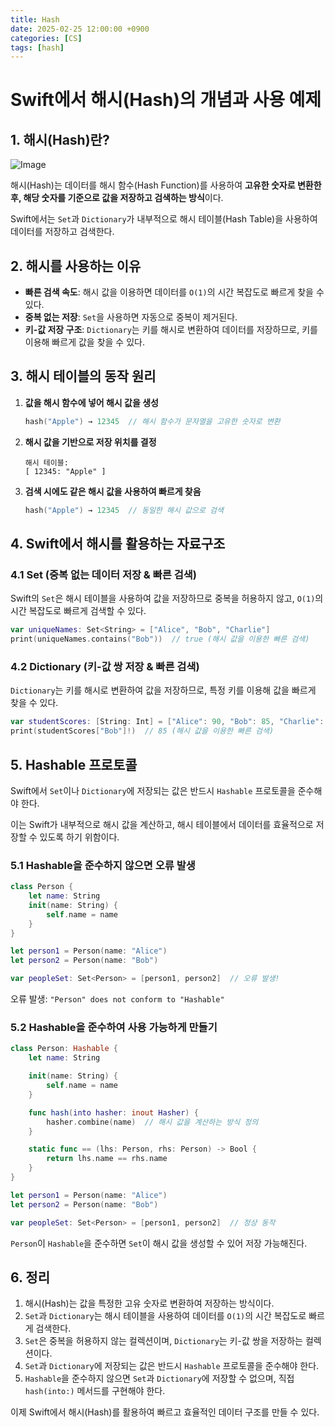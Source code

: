 ```yaml
---
title: Hash
date: 2025-02-25 12:00:00 +0900
categories: [CS]
tags: [hash]
---
```



# **Swift에서 해시(Hash)의 개념과 사용 예제**

## **1. 해시(Hash)란?**

![Image](https://github.com/user-attachments/assets/0d6d6499-e61f-46bc-8018-8515f04bd9ac)

해시(Hash)는 데이터를 해시 함수(Hash Function)를 사용하여 **고유한 숫자로 변환한 후, 해당 숫자를 기준으로 값을 저장하고 검색하는 방식**이다.

Swift에서는 `Set`과 `Dictionary`가 내부적으로 해시 테이블(Hash Table)을 사용하여 데이터를 저장하고 검색한다.

## **2. 해시를 사용하는 이유**

- **빠른 검색 속도**: 해시 값을 이용하면 데이터를 `O(1)`의 시간 복잡도로 빠르게 찾을 수 있다.
- **중복 없는 저장**: `Set`을 사용하면 자동으로 중복이 제거된다.
- **키-값 저장 구조**: `Dictionary`는 키를 해시로 변환하여 데이터를 저장하므로, 키를 이용해 빠르게 값을 찾을 수 있다.

## **3. 해시 테이블의 동작 원리**

1. **값을 해시 함수에 넣어 해시 값을 생성**
    
    ```swift
    hash("Apple") → 12345  // 해시 함수가 문자열을 고유한 숫자로 변환
    ```
    
2. **해시 값을 기반으로 저장 위치를 결정**
    
    ```
    해시 테이블:
    [ 12345: "Apple" ]
    ```
    
3. **검색 시에도 같은 해시 값을 사용하여 빠르게 찾음**
    
    ```swift
    hash("Apple") → 12345  // 동일한 해시 값으로 검색
    ```
    

## **4. Swift에서 해시를 활용하는 자료구조**

### **4.1 Set (중복 없는 데이터 저장 & 빠른 검색)**

Swift의 `Set`은 해시 테이블을 사용하여 값을 저장하므로 중복을 허용하지 않고, `O(1)`의 시간 복잡도로 빠르게 검색할 수 있다.

```swift
var uniqueNames: Set<String> = ["Alice", "Bob", "Charlie"]
print(uniqueNames.contains("Bob"))  // true (해시 값을 이용한 빠른 검색)

```

### **4.2 Dictionary (키-값 쌍 저장 & 빠른 검색)**

`Dictionary`는 키를 해시로 변환하여 값을 저장하므로, 특정 키를 이용해 값을 빠르게 찾을 수 있다.

```swift
var studentScores: [String: Int] = ["Alice": 90, "Bob": 85, "Charlie": 95]
print(studentScores["Bob"]!)  // 85 (해시 값을 이용한 빠른 검색)

```

## **5. Hashable 프로토콜**

Swift에서 `Set`이나 `Dictionary`에 저장되는 값은 반드시 `Hashable` 프로토콜을 준수해야 한다.

이는 Swift가 내부적으로 해시 값을 계산하고, 해시 테이블에서 데이터를 효율적으로 저장할 수 있도록 하기 위함이다.

### **5.1 Hashable을 준수하지 않으면 오류 발생**

```swift
class Person {
    let name: String
    init(name: String) {
        self.name = name
    }
}

let person1 = Person(name: "Alice")
let person2 = Person(name: "Bob")

var peopleSet: Set<Person> = [person1, person2]  // 오류 발생!

```

오류 발생: `"Person" does not conform to "Hashable"`


### **5.2 Hashable을 준수하여 사용 가능하게 만들기**

```swift
class Person: Hashable {
    let name: String

    init(name: String) {
        self.name = name
    }

    func hash(into hasher: inout Hasher) {
        hasher.combine(name)  // 해시 값을 계산하는 방식 정의
    }

    static func == (lhs: Person, rhs: Person) -> Bool {
        return lhs.name == rhs.name
    }
}

let person1 = Person(name: "Alice")
let person2 = Person(name: "Bob")

var peopleSet: Set<Person> = [person1, person2]  // 정상 동작

```

`Person`이 `Hashable`을 준수하면 `Set`이 해시 값을 생성할 수 있어 저장 가능해진다.

## **6. 정리**

1. 해시(Hash)는 값을 특정한 고유 숫자로 변환하여 저장하는 방식이다.
2. `Set`과 `Dictionary`는 해시 테이블을 사용하여 데이터를 `O(1)`의 시간 복잡도로 빠르게 검색한다.
3. `Set`은 중복을 허용하지 않는 컬렉션이며, `Dictionary`는 키-값 쌍을 저장하는 컬렉션이다.
4. `Set`과 `Dictionary`에 저장되는 값은 반드시 `Hashable` 프로토콜을 준수해야 한다.
5. `Hashable`을 준수하지 않으면 `Set`과 `Dictionary`에 저장할 수 없으며, 직접 `hash(into:)` 메서드를 구현해야 한다.

이제 Swift에서 해시(Hash)를 활용하여 빠르고 효율적인 데이터 구조를 만들 수 있다.
